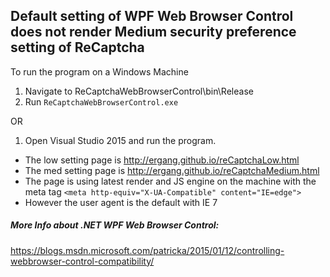 ## Default setting of WPF Web Browser Control does not render Medium security preference setting of ReCaptcha 

To run the program on a Windows Machine
1. Navigate to ReCaptchaWebBrowserControl\bin\Release
2. Run `ReCaptchaWebBrowserControl.exe`

OR

1. Open Visual Studio 2015 and run the program.

* The low setting page is http://ergang.github.io/reCaptchaLow.html
* The med setting page is http://ergang.github.io/reCaptchaMedium.html
* The page is using latest render and JS engine on the machine with the meta tag `<meta http-equiv="X-UA-Compatible" content="IE=edge">`
* However the user agent is the default with IE 7

##### More Info about .NET WPF Web Browser Control:

https://blogs.msdn.microsoft.com/patricka/2015/01/12/controlling-webbrowser-control-compatibility/

